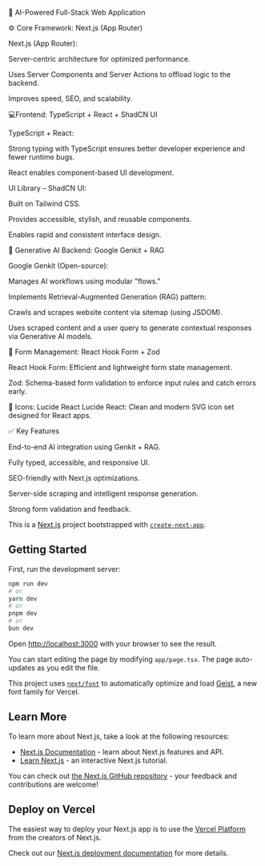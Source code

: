 🚀 AI-Powered Full-Stack Web Application

⚙️ Core Framework: Next.js (App Router)

Next.js (App Router):

Server-centric architecture for optimized performance.

Uses Server Components and Server Actions to offload logic to the backend.

Improves speed, SEO, and scalability.

💻Frontend: TypeScript + React + ShadCN UI

TypeScript + React:

Strong typing with TypeScript ensures better developer experience and fewer runtime bugs.

React enables component-based UI development.

UI Library – ShadCN UI:

Built on Tailwind CSS.

Provides accessible, stylish, and reusable components.

Enables rapid and consistent interface design.

🤖 Generative AI Backend: Google Genkit + RAG

Google Genkit (Open-source):

Manages AI workflows using modular "flows."

Implements Retrieval-Augmented Generation (RAG) pattern:

Crawls and scrapes website content via sitemap (using JSDOM).

Uses scraped content and a user query to generate contextual responses via Generative AI models.

🧾 Form Management: React Hook Form + Zod

React Hook Form: Efficient and lightweight form state management.

Zod: Schema-based form validation to enforce input rules and catch errors early.

🎨 Icons: Lucide React
Lucide React: Clean and modern SVG icon set designed for React apps.

✅ Key Features

End-to-end AI integration using Genkit + RAG.

Fully typed, accessible, and responsive UI.

SEO-friendly with Next.js optimizations.

Server-side scraping and intelligent response generation.

Strong form validation and feedback.

This is a [Next.js](https://nextjs.org) project bootstrapped with [`create-next-app`](https://nextjs.org/docs/app/api-reference/cli/create-next-app).

## Getting Started

First, run the development server:

```bash
npm run dev
# or
yarn dev
# or
pnpm dev
# or
bun dev
```

Open [http://localhost:3000](http://localhost:3000) with your browser to see the result.

You can start editing the page by modifying `app/page.tsx`. The page auto-updates as you edit the file.

This project uses [`next/font`](https://nextjs.org/docs/app/building-your-application/optimizing/fonts) to automatically optimize and load [Geist](https://vercel.com/font), a new font family for Vercel.

## Learn More

To learn more about Next.js, take a look at the following resources:

- [Next.js Documentation](https://nextjs.org/docs) - learn about Next.js features and API.
- [Learn Next.js](https://nextjs.org/learn) - an interactive Next.js tutorial.

You can check out [the Next.js GitHub repository](https://github.com/vercel/next.js) - your feedback and contributions are welcome!



## Deploy on Vercel

The easiest way to deploy your Next.js app is to use the [Vercel Platform](https://vercel.com/new?utm_medium=default-template&filter=next.js&utm_source=create-next-app&utm_campaign=create-next-app-readme) from the creators of Next.js.

Check out our [Next.js deployment documentation](https://nextjs.org/docs/app/building-your-application/deploying) for more details.
